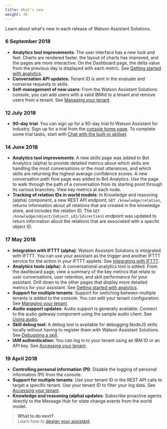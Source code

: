 ```yaml
---
title: What's new
weight: 30
---
```


Learn about what's new in each release of Watson Assistant Solutions.

### 6 September 2018

- **Analytics tool improvements**: The user interface has a new look and feel.  Charts are rendered faster, the layout of charts has improved, and the pages are more interactive.  On the Dashboard page, the delta value from the previous day is displayed with each metric.  See [Getting started with analytics](https://watson-personal-assistant.github.io/developer/analytics/analytics_intro/). 
- **Conversation API updates**: Tenant ID is sent in the evaluate and converse requests to skills.
- **Self-management of new users**: From the Watson Assistant Solutions console, you can add users with a valid IBMid to a tenant and remove users from a tenant. See [Managing your tenant](https://watson-personal-assistant.github.io/developer/further-topics/manage_tenant/).

### 12 July 2018

- **90-day trial**: You can sign up for a 90-day trial fo Watson Assistant for industry. Sign up for a trial from the [console home page](https://watson-personal-assistant-toolkit.mybluemix.net/). To complete some trial tasks, start with [Chat with the built-in skillset](https://watson-personal-assistant.github.io/developer/trial/chat-with-builtin/). 

### 14 June 2018

- **Analytics tool improvements**: A new skills page was added to Bot Analytics (alpha) to provide detailed metrics about which skills are handling the most conversations or the most utterances, and which skills are returning the highest average confidence scores.  A new conversation path flow page was added to Bot Analytics.  Use the page to walk through the path of a conversation from its starting point through its various branches.  View key metrics at each node.
- **Tracking of relation IDs in world models**: In Knowledge and reasoning (alpha) component, a new REST API endpoint, `GET /knowledge/relation`, returns information about all relations that are created in the knowledge store, and includes the relation ID.  The `GET /knowledge/object/{object_id}/{direction}`  endpoint was updated to return information about the relations that are associated with a specfic object ID.


### 17 May 2018

- **Integration with IFTTT (alpha)**:  Watson Assistant Solutions is integrated with IFTTT. You can use your assistant as the trigger and another IFTTT service for the action in your IFTTT applets.  See [Integrating with IFTTT]({{site.baseurl}}/ifttt/what-is-ifttt/).
- **Analytics tools (alpha**): A conversational analytics tool is added.  From the dashboard page, view a summary of the key metrics that relate to user conversations, user retention, and skill performance for your assistant.  Drill down to the other pages that display more detailed metrics for your assistant. See [Getting started with analytics]({{site.baseurl}}/analytics/analytics_intro/). 
- **Support for multiple tenants**:  Support for switching between multiple tenants is added to the console. You can edit your tenant configuration. See [Managing your tenant]({{site.baseurl}}/further-topics/manage_tenant/).
- **Audio support updates**: Audio support is generally available.  Connect to the audio gateway component using the sample audio client.  See [Using audio]({{site.baseurl}}/audio_basic/audio_support/).
- **Skill debug tool**:  A debug tool is available for debugging NodeJS skills locally without having to register them with Watson Assistant Solutions.  See [Debugging a skill]({{site.baseurl}}/skill/debugging_a_skill/).
- **IAM authentication**: You can log in to your tenant using an IBM ID or an API key.  See [Accessing your tenant]({{site.baseurl}}/get-started/get-api-key/).

### 19 April 2018

- **Controlling personal information (PI)**: Disable the logging of personal information (PI) from the console. 
- **Support for multiple tenants**: Use your tenant ID in the REST API calls to target a specific tenant.  Use your tenant ID to filter your log data. See [Accessing your tenant]({{site.baseurl}}/get-started/get-api-key/).
- **Knowledge and reasoning (alpha) updates**: Subscribe proactive agents directly to the Message Hub for state change events from the world model.

> **What to do next?**<br/>
Learn how to [design your assistant]({{site.baseurl}}/design/how-to-design-your-assistant).
